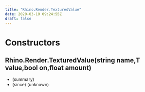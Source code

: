 ```yaml
---
title: "Rhino.Render.TexturedValue"
date: 2020-03-10 09:24:55Z
draft: false
---
```


# Constructors
## Rhino.Render.TexturedValue(string name,T value,bool on,float amount)
- (summary) 
- (since) (unknown)

